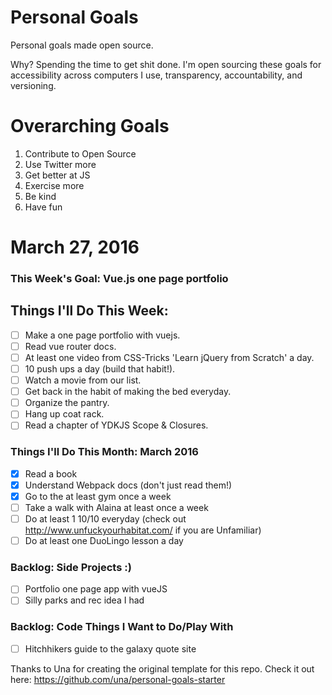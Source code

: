 Personal Goals
==============

Personal goals made open source.

Why? Spending the time to get shit done. I'm open sourcing these goals for accessibility across computers I use, transparency, accountability, and versioning.

# Overarching Goals
1. Contribute to Open Source
3. Use Twitter more
4. Get better at JS
5. Exercise more
6. Be kind
7. Have fun

# March 27, 2016

### This Week's Goal: Vue.js one page portfolio

## Things I'll Do This Week:

- [ ] Make a one page portfolio with vuejs.
- [ ] Read vue router docs.
- [ ] At least one video from CSS-Tricks 'Learn jQuery from Scratch' a day.
- [ ] 10 push ups a day (build that habit!).
- [ ] Watch a movie from our list.
- [ ] Get back in the habit of making the bed everyday.
- [ ] Organize the pantry.
- [ ] Hang up coat rack.
- [ ] Read a chapter of YDKJS Scope & Closures.

### Things I'll Do This Month: March 2016

- [x] Read a book
- [x] Understand Webpack docs (don't just read them!)
- [x] Go to the at least gym once a week
- [ ] Take a walk with Alaina at least once a week
- [ ] Do at least 1 10/10 everyday (check out http://www.unfuckyourhabitat.com/ if you are Unfamiliar)
- [ ] Do at least one DuoLingo lesson a day

### Backlog: Side Projects :)

- [ ] Portfolio one page app with vueJS
- [ ] Silly parks and rec idea I had

### Backlog: Code Things I Want to Do/Play With

- [ ] Hitchhikers guide to the galaxy quote site

Thanks to Una for creating the original template for this repo. Check it out here: https://github.com/una/personal-goals-starter
